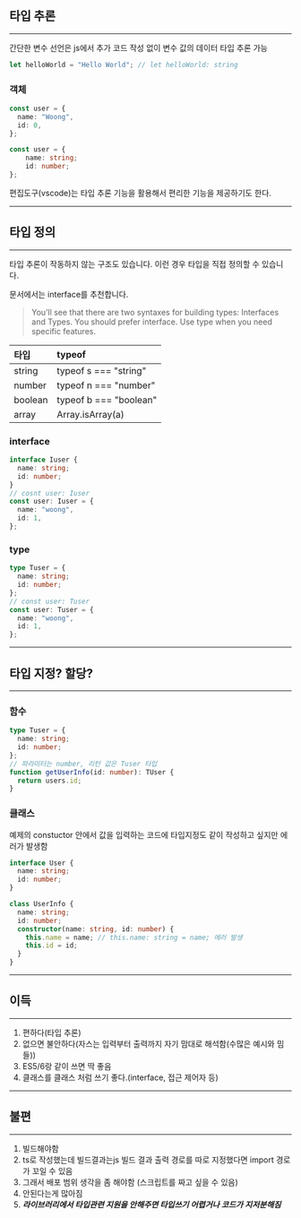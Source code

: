 ## **타입 추론**

---

간단한 변수 선언은 js에서 추가 코드 작성 없이 변수 값의 데이터 타입 추론 가능

```ts
let helloWorld = "Hello World"; // let helloWorld: string
```

### **객체**

```ts
const user = {
  name: "Woong",
  id: 0,
};
```

```ts
const user = {
	name: string;
	id: number;
};
```

편집도구(vscode)는 타입 추론 기능을 활용해서 편리한 기능을 제공하기도 한다.

---

## **타입 정의**

---

타입 추론이 작동하지 않는 구조도 있습니다. 이런 경우 타입을 직접 정의할 수 있습니다.

문서에서는 interface를 추천합니다.

> You’ll see that there are two syntaxes for building types: Interfaces and Types. You should prefer interface. Use type when you need specific features.

| **타입** | **typeof**             |
| :------- | :--------------------- |
| string   | typeof s === "string"  |
| number   | typeof n === "number"  |
| boolean  | typeof b === "boolean" |
| array    | Array.isArray(a)       |

### **interface**

```ts
interface Iuser {
  name: string;
  id: number;
}
// cosnt user: Iuser
const user: Iuser = {
  name: "woong",
  id: 1,
};
```

### **type**

```ts
type Tuser = {
  name: string;
  id: number;
};
// const user: Tuser
const user: Tuser = {
  name: "woong",
  id: 1,
};
```

---

## **타입 지정? 할당?**

---

### **함수**

```ts
type Tuser = {
  name: string;
  id: number;
};
// 파라미터는 number, 리턴 값은 Tuser 타입
function getUserInfo(id: number): TUser {
  return users.id;
}
```

### **클래스**

예제의 constuctor 안에서 값을 입력하는 코드에 타입지정도 같이 작성하고 싶지만 에러가 발생함

```ts
interface User {
  name: string;
  id: number;
}

class UserInfo {
  name: string;
  id: number;
  constructor(name: string, id: number) {
    this.name = name; // this.name: string = name; 에러 발생
    this.id = id;
  }
}
```

---

## **이득**

---

1. 편하다(타입 추론)
2. 없으면 불안하다(자스는 입력부터 출력까지 자기 맘대로 해석함(수많은 예시와 밈들))
3. ES5/6랑 같이 쓰면 딱 좋음
4. 클래스를 클래스 처럼 쓰기 좋다.(interface, 접근 제어자 등)

---

## **불편**

---

1. 빌드해야함
2. ts로 작성했는데 빌드결과는js 빌드 결과 출력 경로를 따로 지정했다면 import 경로가 꼬일 수 있음
3. 그래서 배포 범위 생각을 좀 해야함 (스크립트를 짜고 싶을 수 있음)
4. 안된다는게 많아짐
5. **_라이브러리에서 타입관련 지원을 안해주면 타입쓰기 어렵거나 코드가 지저분해짐_**
